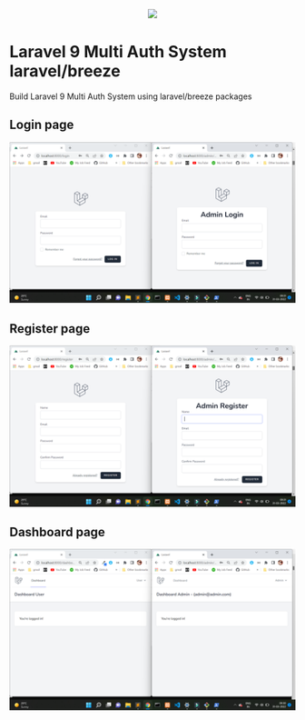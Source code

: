 <!-- learning resources: https://www.youtube.com/watch?v=yXjHYTFRTC8 -->
<p align="center"><a href="https://laravel.com" target="_blank"><img src="https://raw.githubusercontent.com/laravel/art/master/logo-lockup/5%20SVG/2%20CMYK/1%20Full%20Color/laravel-logolockup-cmyk-red.svg" width="400"></a></p>



# Laravel 9 Multi Auth System laravel/breeze
Build Laravel 9 Multi Auth System using laravel/breeze packages


## Login page
![alt text](https://github.com/AjayYadavAi/laravel-9-multi-auth-system/blob/main/login.png?raw=true)


## Register page
![alt text](https://github.com/AjayYadavAi/laravel-9-multi-auth-system/blob/main/register.png?raw=true)


## Dashboard page
![alt text](https://github.com/AjayYadavAi/laravel-9-multi-auth-system/blob/main/dashboard.png?raw=true)
